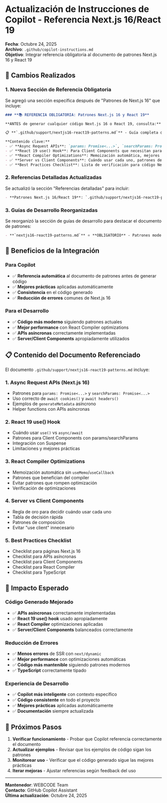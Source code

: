 # Actualización de Instrucciones de Copilot - Referencia Next.js 16/React 19

**Fecha**: Octubre 24, 2025  
**Archivo**: `.github/copilot-instructions.md`  
**Objetivo**: Integrar referencia obligatoria al documento de patrones Next.js 16 y React 19

## 🎯 Cambios Realizados

### 1. **Nueva Sección de Referencia Obligatoria**

Se agregó una sección específica después de "Patrones de Next.js 16" que incluye:

```markdown
### **📚 REFERENCIA OBLIGATORIA: Patrones Next.js 16 y React 19**

**ANTES de generar cualquier código Next.js 16 o React 19, consulta:**

📋 **`.github/support/nextjs16-react19-patterns.md`** - Guía completa de patrones modernos

**Contenido clave:**
- ✅ **Async Request APIs**: `params: Promise<...>`, `searchParams: Promise<...>`, `await cookies()`, `await headers()`
- ✅ **React 19 use() Hook**: Para Client Components que necesitan params/searchParams
- ✅ **React Compiler Optimizations**: Memoización automática, mejores prácticas
- ✅ **Server vs Client Components**: Cuándo usar cada uno, patrones de composición
- ✅ **Best Practices Checklist**: Lista de verificación para código Next.js 16
```

### 2. **Referencias Detalladas Actualizadas**

Se actualizó la sección "Referencias detalladas" para incluir:

```markdown
- **Patrones Next.js 16/React 19**: `.github/support/nextjs16-react19-patterns.md` ⭐ **OBLIGATORIO**
```

### 3. **Guías de Desarrollo Reorganizadas**

Se reorganizó la sección de guías de desarrollo para destacar el documento de patrones:

```markdown
- **`nextjs16-react19-patterns.md`** ⭐ **OBLIGATORIO** - Patrones modernos Next.js 16 y React 19, APIs asíncronas, use() hook, React Compiler
```

## 🎯 Beneficios de la Integración

### **Para Copilot**
- ✅ **Referencia automática** al documento de patrones antes de generar código
- ✅ **Mejores prácticas** aplicadas automáticamente
- ✅ **Consistencia** en el código generado
- ✅ **Reducción de errores** comunes de Next.js 16

### **Para el Desarrollo**
- ✅ **Código más moderno** siguiendo patrones actuales
- ✅ **Mejor performance** con React Compiler optimizations
- ✅ **APIs asíncronas** correctamente implementadas
- ✅ **Server/Client Components** apropiadamente utilizados

## 📋 Contenido del Documento Referenciado

El documento `.github/support/nextjs16-react19-patterns.md` incluye:

### **1. Async Request APIs (Next.js 16)**
- Patrones para `params: Promise<...>` y `searchParams: Promise<...>`
- Uso correcto de `await cookies()` y `await headers()`
- Ejemplos de `generateMetadata` asíncrono
- Helper functions con APIs asíncronas

### **2. React 19 use() Hook**
- Cuándo usar `use()` vs `async/await`
- Patrones para Client Components con params/searchParams
- Integración con Suspense
- Limitaciones y mejores prácticas

### **3. React Compiler Optimizations**
- Memoización automática sin `useMemo`/`useCallback`
- Patrones que benefician del compiler
- Evitar patrones que rompen optimización
- Verificación de optimizaciones

### **4. Server vs Client Components**
- Regla de oro para decidir cuándo usar cada uno
- Tabla de decisión rápida
- Patrones de composición
- Evitar "use client" innecesario

### **5. Best Practices Checklist**
- Checklist para páginas Next.js 16
- Checklist para APIs asíncronas
- Checklist para Client Components
- Checklist para React Compiler
- Checklist para TypeScript

## 🚀 Impacto Esperado

### **Código Generado Mejorado**
- ✅ **APIs asíncronas** correctamente implementadas
- ✅ **React 19 use() hook** usado apropiadamente
- ✅ **React Compiler** optimizaciones aplicadas
- ✅ **Server/Client Components** balanceados correctamente

### **Reducción de Errores**
- ✅ **Menos errores** de SSR con `next/dynamic`
- ✅ **Mejor performance** con optimizaciones automáticas
- ✅ **Código más mantenible** siguiendo patrones modernos
- ✅ **TypeScript** correctamente tipado

### **Experiencia de Desarrollo**
- ✅ **Copilot más inteligente** con contexto específico
- ✅ **Código consistente** en todo el proyecto
- ✅ **Mejores prácticas** aplicadas automáticamente
- ✅ **Documentación** siempre actualizada

## 📝 Próximos Pasos

1. **Verificar funcionamiento** - Probar que Copilot referencia correctamente el documento
2. **Actualizar ejemplos** - Revisar que los ejemplos de código sigan los patrones
3. **Monitorear uso** - Verificar que el código generado sigue las mejores prácticas
4. **Iterar mejoras** - Ajustar referencias según feedback del uso

---

**Mantenedor**: WEBCODE Team  
**Contacto**: GitHub Copilot Assistant  
**Última actualización**: Octubre 24, 2025

